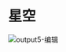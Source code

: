 # 星空

![output5-编辑](https://picgo-1252214784.cos.ap-beijing.myqcloud.com/output5-%E7%BC%96%E8%BE%91.jpg)